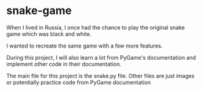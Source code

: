 # snake-game
When I lived in Russia, I once had the chance to play the original snake game which was black and white. 

I wanted to recreate the same game with a few more features. 

During this project, I will also learn a lot from PyGame's documentation and implement other code in their documentation.

The main file for this project is the snake.py file. Other files are just images or potentially practice code from PyGame documentation
